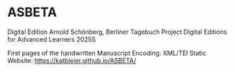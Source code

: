 # ASBETA

Digital Edition Arnold Schönberg, Berliner Tagebuch Project Digital Editions for Advanced Learners 2025S



First pages of the handwritten Manuscript
Encoding: XML/TEI
Static Website: https://katbleier.github.io/ASBETA/



